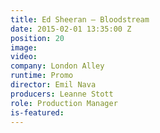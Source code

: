 ```yaml
---
title: Ed Sheeran — Bloodstream
date: 2015-02-01 13:35:00 Z
position: 20
image: 
video: 
company: London Alley
runtime: Promo
director: Emil Nava
producers: Leanne Stott
role: Production Manager
is-featured: 
---
```


